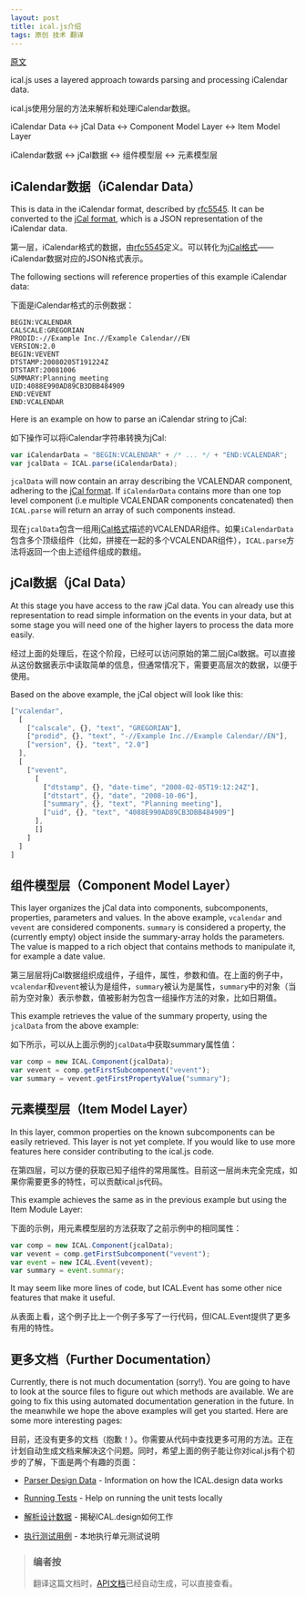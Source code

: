 ```yaml
---
layout: post
title: ical.js介绍
tags: 原创 技术 翻译
---
```


[原文](https://github.com/mozilla-comm/ical.js/wiki)

ical.js uses a layered approach towards parsing and processing iCalendar data.

ical.js使用分层的方法来解析和处理iCalendar数据。

iCalendar Data &harr; jCal Data &harr; Component Model Layer &harr; Item Model Layer

iCalendar数据 &harr; jCal数据 &harr; 组件模型层 &harr; 元素模型层

## iCalendar数据（iCalendar Data）
This is data in the iCalendar format, described by [rfc5545](http://tools.ietf.org/html/rfc5545). It can be converted to the [jCal format](http://tools.ietf.org/html/draft-ietf-jcardcal-jcal), which is a JSON representation of the iCalendar data.

第一层，iCalendar格式的数据，由[rfc5545](http://tools.ietf.org/html/rfc5545)定义。可以转化为[jCal格式](http://tools.ietf.org/html/draft-ietf-jcardcal-jcal)——iCalendar数据对应的JSON格式表示。

The following sections will reference properties of this example iCalendar data:

下面是iCalendar格式的示例数据：

```ics
BEGIN:VCALENDAR
CALSCALE:GREGORIAN
PRODID:-//Example Inc.//Example Calendar//EN
VERSION:2.0
BEGIN:VEVENT
DTSTAMP:20080205T191224Z
DTSTART:20081006
SUMMARY:Planning meeting
UID:4088E990AD89CB3DBB484909
END:VEVENT
END:VCALENDAR
```

Here is an example on how to parse an iCalendar string to jCal:

如下操作可以将iCalendar字符串转换为jCal:

```javascript
var iCalendarData = "BEGIN:VCALENDAR" + /* ... */ + "END:VCALENDAR";
var jcalData = ICAL.parse(iCalendarData);
```

`jcalData` will now contain an array describing the VCALENDAR component, adhering to the [jCal format](http://tools.ietf.org/html/draft-ietf-jcardcal-jcal). If `iCalendarData` contains more than one top level component (i.e multiple VCALENDAR components concatenated) then `ICAL.parse` will return an array of such components instead.

现在`jcalData`包含一组用[jCal格式](http://tools.ietf.org/html/draft-ietf-jcardcal-jcal)描述的VCALENDAR组件。如果`iCalendarData`包含多个顶级组件（比如，拼接在一起的多个VCALENDAR组件），`ICAL.parse`方法将返回一个由上述组件组成的数组。

## jCal数据（jCal Data）
At this stage you have access to the raw jCal data. You can already use this representation to read simple information on the events in your data, but at some stage you will need one of the higher layers to process the data more easily.

经过上面的处理后，在这个阶段，已经可以访问原始的第二层jCal数据。可以直接从这份数据表示中读取简单的信息，但通常情况下，需要更高层次的数据，以便于使用。

Based on the above example, the jCal object will look like this:
```javascript
["vcalendar",
  [
    ["calscale", {}, "text", "GREGORIAN"],
    ["prodid", {}, "text", "-//Example Inc.//Example Calendar//EN"],
    ["version", {}, "text", "2.0"]
  ],
  [
    ["vevent",
      [
        ["dtstamp", {}, "date-time", "2008-02-05T19:12:24Z"],
        ["dtstart", {}, "date", "2008-10-06"],
        ["summary", {}, "text", "Planning meeting"],
        ["uid", {}, "text", "4088E990AD89CB3DBB484909"]
      ],
      []
    ]
  ]
]
```

## 组件模型层（Component Model Layer）
This layer organizes the jCal data into components, subcomponents, properties, parameters and values. In the above example, `vcalendar` and `vevent` are considered components. `summary` is considered a property, the (currently empty) object inside the summary-array holds the parameters. The value is mapped to a rich object that contains methods to manipulate it, for example a date value.

第三层层将jCal数据组织成组件，子组件，属性，参数和值。在上面的例子中，`vcalendar`和`vevent`被认为是组件，`summary`被认为是属性，`summary`中的对象（当前为空对象）表示参数，值被影射为包含一组操作方法的对象，比如日期值。

This example retrieves the value of the summary property, using the `jcalData` from the above example:

如下所示，可以从上面示例的`jcalData`中获取summary属性值：

```javascript
var comp = new ICAL.Component(jcalData);
var vevent = comp.getFirstSubcomponent("vevent");
var summary = vevent.getFirstPropertyValue("summary");
```

##  元素模型层（Item Model Layer）
In this layer, common properties on the known subcomponents can be easily retrieved. This layer is not yet complete. If you would like to use more features here consider contributing to the ical.js code.

在第四层，可以方便的获取已知子组件的常用属性。目前这一层尚未完全完成，如果你需要更多的特性，可以贡献ical.js代码。

This example achieves the same as in the previous example but using the Item Module Layer:

下面的示例，用元素模型层的方法获取了之前示例中的相同属性：

```javascript
var comp = new ICAL.Component(jcalData);
var vevent = comp.getFirstSubcomponent("vevent");
var event = new ICAL.Event(vevent);
var summary = event.summary;
```
It may seem like more lines of code, but ICAL.Event has some other nice features that make it useful.

从表面上看，这个例子比上一个例子多写了一行代码，但ICAL.Event提供了更多有用的特性。

## 更多文档（Further Documentation）
Currently, there is not much documentation (sorry!). You are going to have to look at the source files to figure out which methods are available. We are going to fix this using automated documentation generation in the future. In the meanwhile we hope the above examples will get you started. Here are some more interesting pages:

目前，还没有更多的文档（抱歉！）。你需要从代码中查找更多可用的方法。正在计划自动生成文档来解决这个问题。同时，希望上面的例子能让你对ical.js有个初步的了解，下面是两个有趣的页面：

* [Parser Design Data](https://github.com/mozilla-comm/ical.js/wiki/Parser-Design-Data) - Information on how the ICAL.design data works
* [Running Tests](https://github.com/mozilla-comm/ical.js/wiki/Running-Tests) - Help on running the unit tests locally

* [解析设计数据](https://github.com/mozilla-comm/ical.js/wiki/Parser-Design-Data) - 揭秘ICAL.design如何工作
* [执行测试用例](https://github.com/mozilla-comm/ical.js/wiki/Running-Tests) - 本地执行单元测试说明

> ### 编者按
> 翻译这篇文档时，[API文档](https://mozilla-comm.github.io/ical.js/api/)已经自动生成，可以直接查看。
